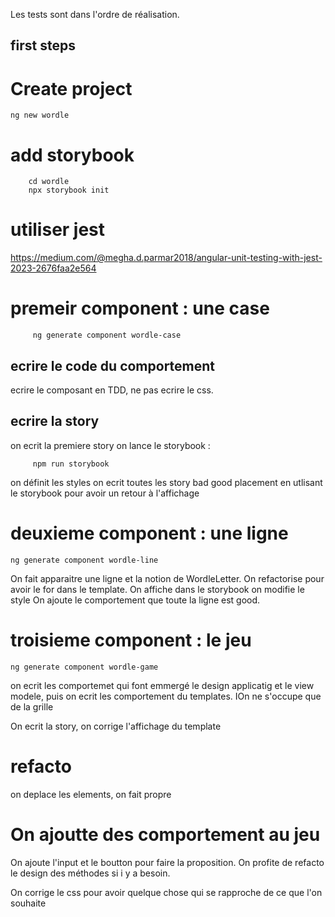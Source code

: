 


Les tests sont dans l'ordre de réalisation.

## first steps

# Create project  

```
ng new wordle 
```

# add storybook 
```
    cd wordle 
    npx storybook init
```

# utiliser jest

https://medium.com/@megha.d.parmar2018/angular-unit-testing-with-jest-2023-2676faa2e564


# premeir component : une case

```
     ng generate component wordle-case
```
## ecrire le code du comportement
ecrire le composant en TDD, ne pas ecrire le css.

## ecrire la story
on ecrit la premiere story
on lance le storybook :

```
     npm run storybook
```
on définit les styles
on ecrit toutes les story bad good placement en utlisant le storybook pour avoir un retour à l'affichage


# deuxieme component : une ligne
```
ng generate component wordle-line 
```
On fait apparaitre une ligne et la notion de WordleLetter. On refactorise pour avoir le for dans le template.
On affiche dans le storybook on modifie le style
On ajoute le comportement que toute la ligne est good.

# troisieme component : le jeu
```
ng generate component wordle-game 
```
on ecrit les comportemet qui font emmergé le design applicatig et le view modele, puis on ecrit les comportement du templates. IOn ne s'occupe que de la grille

On ecrit la story, on corrige l'affichage du template

# refacto

on deplace les elements, on fait propre


# On ajoutte des comportement au jeu

On ajoute l'input et le boutton pour faire la proposition. On profite de refacto le design des méthodes si i y a besoin.

On corrige le css pour avoir quelque chose qui se rapproche de ce que l'on souhaite